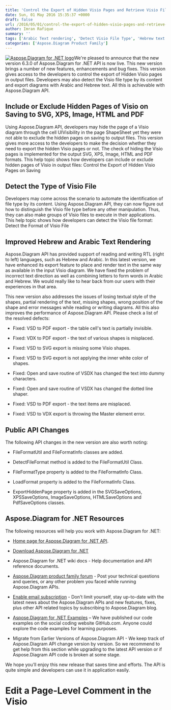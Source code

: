 ```yaml
---
title: 'Control the Export of Hidden Visio Pages and Retrieve Visio File Type using Aspose.Diagram for .NET 6.3.0'
date: Sun, 01 May 2016 15:35:37 +0000
draft: false
url: /2016/05/01/control-the-export-of-hidden-visio-pages-and-retrieve-visio-file-type-using-aspose.diagram-for-.net-6.3.0/
author: Imran Rafique
summary: ''
tags: ['Arabic Text rendering', 'Detect Visio File Type', 'Hebrew text rendering', 'Hide page in Visio', 'Visio shape formatting', 'export hidden Visio page']
categories: ['Aspose.Diagram Product Family']
---
```


[![Aspose.Diagram for .NET logo][1]](https://blog.aspose.com/wp-content/uploads/sites/2/2013/06/aspose-Diagram-for-net_100.png)We're pleased to announce that the new version 6.3.0 of Aspose.Diagram for .NET API is now live. This new version brings a number of new features, enhancements and bug fixes. This version gives access to the developers to control the export of Hidden Visio pages in output files. Developers may also detect the Visio file type by its content and export diagrams with Arabic and Hebrew text. All this is achievable with Aspose.Diagram API.

## Include or Exclude Hidden Pages of Visio on Saving to SVG, XPS, Image, HTML and PDF

Using Aspose.Diagram API, developers may hide the page of a Visio diagram through the cell UIVisibility in the page ShapeSheet yet they were not able to exclude the hidden pages on saving to output files. This version gives more access to the developers to make the decision whether they need to export the hidden Visio pages or not. The check of hiding the Visio pages is implemented for the output SVG, XPS, Image, HTML and PDF formats. This help topic shows how developers can include or exclude hidden pages of Visio in output files: Control the Export of Hidden Visio Pages on Saving

## Detect the Type of Visio File

Developers may come across the scenario to automate the identification of file type by its content. Using Aspose.Diagram API, they can now figure out how to distinguish the Visio file type before any other manipulation. Thus, they can also make groups of Visio files to execute in their applications. This help topic shows how developers can detect the Visio file format: Detect the Format of Visio File

## Improved Hebrew and Arabic Text Rendering

Aspose.Diagram API has provided support of reading and writing RTL (right to left) languages, such as Hebrew and Arabic. In this latest version, we have enhanced its export feature to place and render text in the same way as available in the input Visio diagram. We have fixed the problem of incorrect text direction as well as combining letters to form words in Arabic and Hebrew. We would really like to hear back from our users with their experiences in that area.

This new version also addresses the issues of losing textual style of the shapes, partial rendering of the text, missing shapes, wrong position of the shape and error messages while reading or writing diagrams. All this also improves the performance of Aspose.Diagram API. Please check a list of the resolved defects:

*   Fixed: VSD to PDF export - the table cell's text is partially invisible.
    
*   Fixed: VDX to PDF export - the text of various shapes is misplaced.
    
*   Fixed: VSD to SVG export is missing some Visio shapes.
    
*   Fixed: VSD to SVG export is not applying the inner white color of shapes.
    
*   Fixed: Open and save routine of VSDX has changed the text into dummy characters.
    
*   Fixed: Open and save routine of VSDX has changed the dotted line shaper.
    
*   Fixed: VSD to PDF export - the text items are misplaced.
    
*   Fixed: VSD to VDX export is throwing the Master element error.
    

## Public API Changes

The following API changes in the new version are also worth noting:

*   FileFormatUtil and FileFormatInfo classes are added.
    
*   DetectFileFormat method is added to the FileFormatUtil Class.
    
*   FileFormatType property is added to the FileFormatInfo Class.
    
*   LoadFormat property is added to the FileFormatInfo Class.
    
*   ExportHiddenPage property is added in the SVGSaveOptions, XPSSaveOptions, ImageSaveOptions, HTMLSaveOptions and PdfSaveOptions classes.
    

## Aspose.Diagram for .NET Resources

The following resources will help you work with Aspose.Diagram for .NET:

*   [Home page for Aspose.Diagram for .NET API][2].
    
*   [Download Aspose.Diagram for .NET][3]
    
*   Aspose.Diagram for .NET wiki docs - Help documentation and API reference documents.
    
*   [Aspose.Diagram product family forum][4] - Post your technical questions and queries, or any other problem you faced while running Aspose.Diagram APIs.
    
*   [Enable email subscription][5] - Don't limit yourself, stay up-to-date with the latest news about the Aspose.Diagram APIs and new features, fixes, plus other API related topics by subscribing to Aspose.Diagram blog.
    
*   [Aspose.Diagram for .NET Examples][6] – We have published our code examples on the social coding website GitHub.com. Anyone could explore the code examples for learning purposes.
    
*   Migrate from Earlier Versions of Aspose.Diagram API - We keep track of Aspose.Diagram API change version by version. So we recommend to get help from this section while upgrading to the latest API version or if Aspose.Diagram API code is broken at some stage.
    

We hope you’ll enjoy this new release that saves time and efforts. The API is quite simple and developers can use it in application easily.

# Edit a Page-Level Comment in the Visio




[1]: https://blog.aspose.com/wp-content/uploads/sites/2/2013/06/aspose-Diagram-for-net_100.png "Aspose.Diagram for .NET logo"
[2]: https://products.aspose.com/diagram
[3]: http://www.aspose.com/community/files/51/.net-components/aspose.diagram-for-.net/default.aspx
[4]: http://www.aspose.com/community/forums/aspose.diagram-product-family/489/showforum.aspx
[5]: https://blog.aspose.com/
[6]: https://github.com/asposediagram/Aspose_diagram_NET




